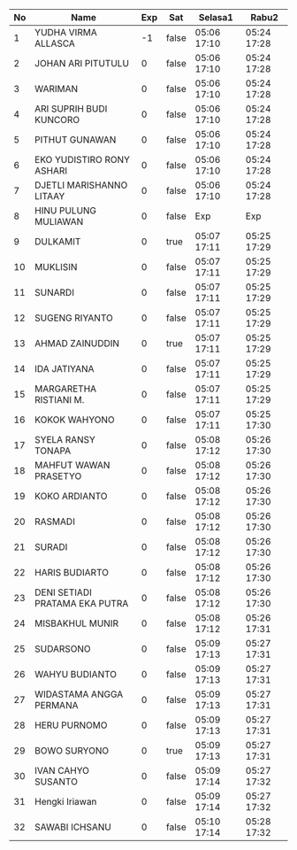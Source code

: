 | No | Name | Exp | Sat | Selasa1 | Rabu2 |
|-----|-----|-----|-----|-----|-----|
| 1 | YUDHA VIRMA ALLASCA | -1 | false | 05:06 17:10 | 05:24 17:28 |
| 2 | JOHAN ARI PITUTULU | 0 | false | 05:06 17:10 | 05:24 17:28 |
| 3 | WARIMAN | 0 | false | 05:06 17:10 | 05:24 17:28 |
| 4 | ARI SUPRIH BUDI KUNCORO | 0 | false | 05:06 17:10 | 05:24 17:28 |
| 5 | PITHUT GUNAWAN | 0 | false | 05:06 17:10 | 05:24 17:28 |
| 6 | EKO YUDISTIRO RONY ASHARI | 0 | false | 05:06 17:10 | 05:24 17:28 |
| 7 | DJETLI MARISHANNO LITAAY | 0 | false | 05:06 17:10 | 05:24 17:28 |
| 8 | HINU PULUNG MULIAWAN | 0 | false | Exp | Exp |
| 9 | DULKAMIT | 0 | true | 05:07 17:11 | 05:25 17:29 |
| 10 | MUKLISIN | 0 | false | 05:07 17:11 | 05:25 17:29 |
| 11 | SUNARDI | 0 | false | 05:07 17:11 | 05:25 17:29 |
| 12 | SUGENG RIYANTO | 0 | false | 05:07 17:11 | 05:25 17:29 |
| 13 | AHMAD ZAINUDDIN | 0 | true | 05:07 17:11 | 05:25 17:29 |
| 14 | IDA JATIYANA | 0 | false | 05:07 17:11 | 05:25 17:29 |
| 15 | MARGARETHA RISTIANI M. | 0 | false | 05:07 17:11 | 05:25 17:29 |
| 16 | KOKOK WAHYONO | 0 | false | 05:07 17:11 | 05:25 17:30 |
| 17 | SYELA RANSY TONAPA | 0 | false | 05:08 17:12 | 05:26 17:30 |
| 18 | MAHFUT WAWAN PRASETYO | 0 | false | 05:08 17:12 | 05:26 17:30 |
| 19 | KOKO ARDIANTO | 0 | false | 05:08 17:12 | 05:26 17:30 |
| 20 | RASMADI | 0 | false | 05:08 17:12 | 05:26 17:30 |
| 21 | SURADI | 0 | false | 05:08 17:12 | 05:26 17:30 |
| 22 | HARIS BUDIARTO | 0 | false | 05:08 17:12 | 05:26 17:30 |
| 23 | DENI SETIADI PRATAMA EKA PUTRA | 0 | false | 05:08 17:12 | 05:26 17:30 |
| 24 | MISBAKHUL MUNIR | 0 | false | 05:08 17:12 | 05:26 17:31 |
| 25 | SUDARSONO | 0 | false | 05:09 17:13 | 05:27 17:31 |
| 26 | WAHYU BUDIANTO | 0 | false | 05:09 17:13 | 05:27 17:31 |
| 27 | WIDASTAMA ANGGA PERMANA | 0 | false | 05:09 17:13 | 05:27 17:31 |
| 28 | HERU PURNOMO | 0 | false | 05:09 17:13 | 05:27 17:31 |
| 29 | BOWO SURYONO | 0 | true | 05:09 17:13 | 05:27 17:31 |
| 30 | IVAN CAHYO SUSANTO | 0 | false | 05:09 17:14 | 05:27 17:32 |
| 31 | Hengki Iriawan | 0 | false | 05:09 17:14 | 05:27 17:32 |
| 32 | SAWABI ICHSANU | 0 | false | 05:10 17:14 | 05:28 17:32 |

